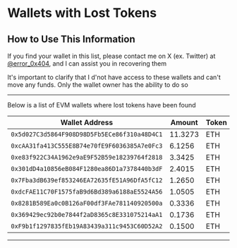 # Wallets with Lost Tokens

## How to Use This Information

If you find your wallet in this list, please contact me on X (ex. Twitter) at [@error_0x404](https://x.com/error_0x404), and I can assist you in recovering them

It's important to clarify that I d'not have access to these wallets and can't move any funds. Only the wallet owner has the ability to do so

---

Below is a list of EVM wallets where lost tokens have been found

| Wallet Address                               | Amount  | Token |
| -------------------------------------------- | ------- | ----- |
| `0x5d027C3d5864F908D98D5Fb5ECe86f310a48D4C1` | 11.3273 | ETH   |
| `0xcAA31fa413C555E8B74e70fE9F6036385A7e0Fc3` | 6.1256  | ETH   |
| `0xe83f922C34A1962e9aE9F52B59e18239764f2818` | 3.3425  | ETH   |
| `0x301dD4a10856eB084F1280ea86D1a7378440b3dF` | 2.4015  | ETH   |
| `0x7Fba3dB639ef853246EA72635fE51A96DfA5fC12` | 1.2650  | ETH   |
| `0xdcFAE11C70F1575faB9d6Bd389a6188aE5524A56` | 1.0505  | ETH   |
| `0x8281B589Ea0c0B126aF00df3FAe781140920500a` | 0.3336  | ETH   |
| `0x369429ec92b0e7844f2aD8365c8E331075214aA1` | 0.1736  | ETH   |
| `0xF9b1f1297835fEb19A83439a311c9453C60D52A2` | 0.1500  | ETH   |

---
